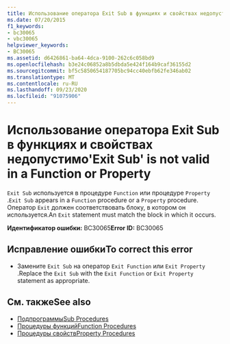 ```yaml
---
title: Использование оператора Exit Sub в функциях и свойствах недопустимо
ms.date: 07/20/2015
f1_keywords:
- bc30065
- vbc30065
helpviewer_keywords:
- BC30065
ms.assetid: d6426861-ba64-4dca-9100-262c6c058bd9
ms.openlocfilehash: b3e24c06852a8b5dbda5e424f164b9caf36155d2
ms.sourcegitcommit: bf5c5850654187705bc94cc40ebfb62fe346ab02
ms.translationtype: MT
ms.contentlocale: ru-RU
ms.lasthandoff: 09/23/2020
ms.locfileid: "91075906"
---
```

# <a name="exit-sub-is-not-valid-in-a-function-or-property"></a><span data-ttu-id="3f860-102">Использование оператора Exit Sub в функциях и свойствах недопустимо</span><span class="sxs-lookup"><span data-stu-id="3f860-102">'Exit Sub' is not valid in a Function or Property</span></span>

<span data-ttu-id="3f860-103">`Exit Sub` используется в процедуре `Function` или процедуре `Property` .</span><span class="sxs-lookup"><span data-stu-id="3f860-103">`Exit Sub` appears in a `Function` procedure or a `Property` procedure.</span></span> <span data-ttu-id="3f860-104">Оператор `Exit` должен соответствовать блоку, в котором он используется.</span><span class="sxs-lookup"><span data-stu-id="3f860-104">An `Exit` statement must match the block in which it occurs.</span></span>  
  
 <span data-ttu-id="3f860-105">**Идентификатор ошибки:** BC30065</span><span class="sxs-lookup"><span data-stu-id="3f860-105">**Error ID:** BC30065</span></span>  
  
## <a name="to-correct-this-error"></a><span data-ttu-id="3f860-106">Исправление ошибки</span><span class="sxs-lookup"><span data-stu-id="3f860-106">To correct this error</span></span>  
  
- <span data-ttu-id="3f860-107">Замените `Exit Sub` на оператор `Exit Function` или `Exit Property` .</span><span class="sxs-lookup"><span data-stu-id="3f860-107">Replace the `Exit Sub` with the `Exit Function` or `Exit Property` statement as appropriate.</span></span>  
  
## <a name="see-also"></a><span data-ttu-id="3f860-108">См. также</span><span class="sxs-lookup"><span data-stu-id="3f860-108">See also</span></span>

- [<span data-ttu-id="3f860-109">Подпрограммы</span><span class="sxs-lookup"><span data-stu-id="3f860-109">Sub Procedures</span></span>](../programming-guide/language-features/procedures/sub-procedures.md)
- [<span data-ttu-id="3f860-110">Процедуры функций</span><span class="sxs-lookup"><span data-stu-id="3f860-110">Function Procedures</span></span>](../programming-guide/language-features/procedures/function-procedures.md)
- [<span data-ttu-id="3f860-111">Процедуры свойств</span><span class="sxs-lookup"><span data-stu-id="3f860-111">Property Procedures</span></span>](../programming-guide/language-features/procedures/property-procedures.md)
